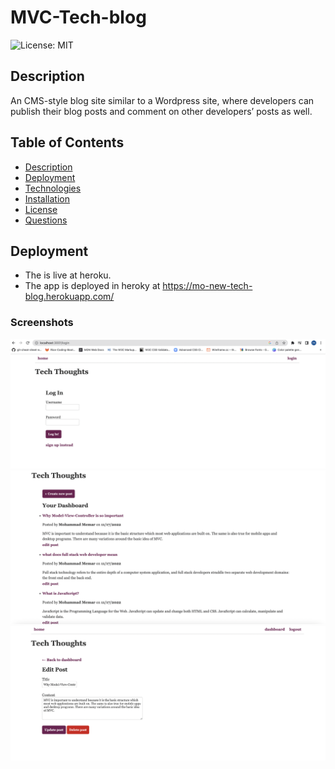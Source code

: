 # MVC-Tech-blog

![License: MIT](https://img.shields.io/badge/License-MIT-yellow.svg)

## Description

An CMS-style blog site similar to a Wordpress site, where developers can publish their blog posts and comment on other developers’ posts as well.

## Table of Contents

- [Description](#description)
- [Deployment](#deployment)
- [Technologies](#technologies)
- [Installation](#installation)
- [License](#license)
- [Questions](#questions)

## Deployment

- The is live at heroku.
- The app is deployed in heroky at https://mo-new-tech-blog.herokuapp.com/

### Screenshots

![](./public/Images/Home-Page-ScreenShot.png)
![](./public/Images/Dashboard-ScreenShot.png)
![](./public/Images/Edit%20and%20Delete.png)

